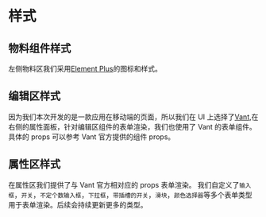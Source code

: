 # 样式

## 物料组件样式

左侧物料区我们采用[Element Plus](https://element-plus.gitee.io/zh-CN/component/button.html)的图标和样式。

## 编辑区样式

因为我们本次开发的是一款应用在移动端的页面，所以我们在 UI 上选择了[Vant](https://vant-contrib.gitee.io/vant/#/zh-CN/home),在右侧的属性面板，针对编辑区组件的表单渲染，我们也使用了 Vant 的表单组件。具体的 props 可以参考 Vant 官方提供的组件 props。

## 属性区样式

在属性区我们提供了与 Vant 官方相对应的 props 表单渲染。
我们自定义了`输入框`，`开关`，`不定个数输入框`，`下拉框`，`带插槽的开关`，`滑块`，`颜色选择器`等多个表单类型用于表单渲染。后续会持续更新更多的类型。
